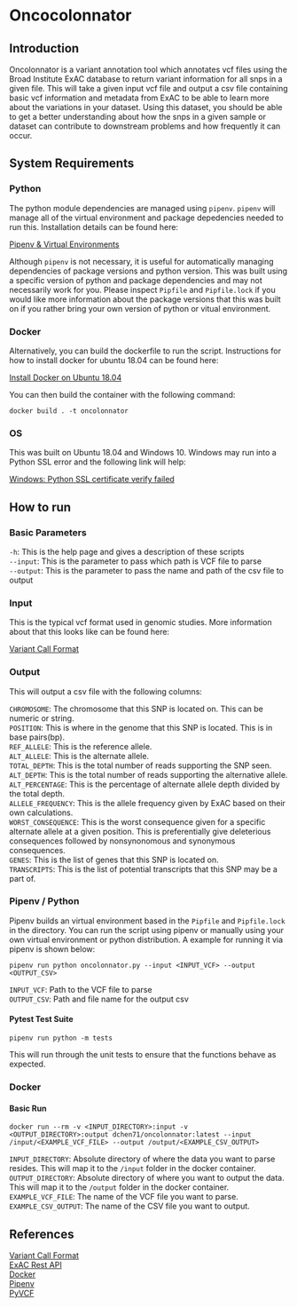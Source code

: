# Oncocolonnator

## Introduction

Oncolonnator is a variant annotation tool which annotates vcf files using the Broad Institute ExAC database to return variant information for all snps in a given file. This will take a given input vcf file and output a csv file containing basic vcf information and metadata from ExAC to be able to learn more about the variations in your dataset. Using this dataset, you should be able to get a better understanding about how the snps in a given sample or dataset can contribute to downstream problems and how frequently it can occur.  

## System Requirements

### Python

The python module dependencies are managed using `pipenv`. `pipenv` will manage all of the virtual environment and package depedencies needed to run this. Installation details can be found here:  

[Pipenv & Virtual Environments](https://pipenv-fork.readthedocs.io/en/latest/install.html)  

Although `pipenv` is not necessary, it is useful for automatically managing dependencies of package versions and python version. This was built using a specific version of python and package dependencies and may not necessarily work for you. Please inspect `Pipfile` and `Pipfile.lock` if you would like more information about the package versions that this was built on if you rather bring your own version of python or vitual environment.  

### Docker

Alternatively, you can build the dockerfile to run the script. Instructions for how to install docker for ubuntu 18.04 can be found here:  

[Install Docker on Ubuntu 18.04](https://www.digitalocean.com/community/tutorials/how-to-install-and-use-docker-on-ubuntu-18-04)  

You can then build the container with the following command:  

    docker build . -t oncolonnator

### OS

This was built on Ubuntu 18.04 and Windows 10. Windows may run into a Python SSL error and the following link will help:  

[Windows: Python SSL certificate verify failed](https://stackoverflow.com/questions/52870795/windows-python-ssl-certificate-verify-failed)  

## How to run

### Basic Parameters  

`-h`: This is the help page and gives a description of these scripts  
`--input`: This is the parameter to pass which path is VCF file to parse  
`--output`: This is the parameter to pass the name and path of the csv file to output  

### Input

This is the typical vcf format used in genomic studies. More information about that this looks like can be found here:

[Variant Call Format](https://en.wikipedia.org/wiki/Variant_Call_Format)

### Output

This will output a csv file with the following columns:  

`CHROMOSOME`: The chromosome that this SNP is located on. This can be numeric or string.  
`POSITION`: This is where in the genome that this SNP is located. This is in base pairs(bp).  
`REF_ALLELE`: This is the reference allele.  
`ALT_ALLELE`: This is the alternate allele.  
`TOTAL_DEPTH`: This is the total number of reads supporting the SNP seen.  
`ALT_DEPTH`: This is the total number of reads supporting the alternative allele.  
`ALT_PERCENTAGE`: This is the percentage of alternate allele depth divided by the total depth.  
`ALLELE_FREQUENCY`: This is the allele frequency given by ExAC based on their own calculations.  
`WORST_CONSEQUENCE`: This is the worst consequence given for a specific alternate allele at a given position. This is preferentially give deleterious consequences followed by nonsynonomous and synonymous consequences.  
`GENES`: This is the list of genes that this SNP is located on.  
`TRANSCRIPTS`: This is the list of potential transcripts that this SNP may be a part of.  

### Pipenv / Python  

Pipenv builds an virtual environment based in the `Pipfile` and `Pipfile.lock` in the directory. You can run the script using pipenv or manually using your own virtual environment or python distribution. A example for running it via pipenv is shown below:  

    pipenv run python oncolonnator.py --input <INPUT_VCF> --output <OUTPUT_CSV>

`INPUT_VCF`: Path to the VCF file to parse  
`OUTPUT_CSV`: Path and file name for the output csv  

#### Pytest Test Suite  

    pipenv run python -m tests

This will run through the unit tests to ensure that the functions behave as expected.  

### Docker

#### Basic Run

    docker run --rm -v <INPUT_DIRECTORY>:input -v <OUTPUT_DIRECTORY>:output dchen71/oncolonnator:latest --input /input/<EXAMPLE_VCF_FILE> --output /output/<EXAMPLE_CSV_OUTPUT>

`INPUT_DIRECTORY`: Absolute directory of where the data you want to parse resides. This will map it to the `/input` folder in the docker container.  
`OUTPUT_DIRECTORY`: Absolute directory of where you want to output the data. This will map it to the `/output` folder in the docker container.  
`EXAMPLE_VCF_FILE`: The name of the VCF file you want to parse.  
`EXAMPLE_CSV_OUTPUT`: The name of the CSV file you want to output.  

## References  
[Variant Call Format](https://en.wikipedia.org/wiki/Variant_Call_Format)  
[ExAC Rest API](https://pic-sure.org/products/exac-restful-api)  
[Docker](https://www.docker.com/)  
[Pipenv](https://pipenv.pypa.io/en/latest/)  
[PyVCF](https://pyvcf.readthedocs.io/en/latest/)  